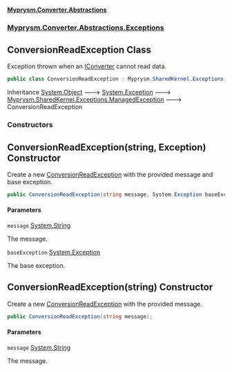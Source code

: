 #### [Myprysm.Converter.Abstractions](index.md 'index')
### [Myprysm.Converter.Abstractions.Exceptions](index.md#Myprysm.Converter.Abstractions.Exceptions 'Myprysm.Converter.Abstractions.Exceptions')

## ConversionReadException Class

Exception thrown when an [IConverter](Myprysm.Converter.Abstractions.IConverter.md 'Myprysm.Converter.Abstractions.IConverter') cannot read data.

```csharp
public class ConversionReadException : Myprysm.SharedKernel.Exceptions.ManagedException
```

Inheritance [System.Object](https://docs.microsoft.com/en-us/dotnet/api/System.Object 'System.Object') &#129106; [System.Exception](https://docs.microsoft.com/en-us/dotnet/api/System.Exception 'System.Exception') &#129106; [Myprysm.SharedKernel.Exceptions.ManagedException](https://docs.microsoft.com/en-us/dotnet/api/Myprysm.SharedKernel.Exceptions.ManagedException 'Myprysm.SharedKernel.Exceptions.ManagedException') &#129106; ConversionReadException
### Constructors

<a name='Myprysm.Converter.Abstractions.Exceptions.ConversionReadException.ConversionReadException(string,System.Exception)'></a>

## ConversionReadException(string, Exception) Constructor

Create a new [ConversionReadException](Myprysm.Converter.Abstractions.Exceptions.ConversionReadException.md 'Myprysm.Converter.Abstractions.Exceptions.ConversionReadException') with the provided message and base exception.

```csharp
public ConversionReadException(string message, System.Exception baseException);
```
#### Parameters

<a name='Myprysm.Converter.Abstractions.Exceptions.ConversionReadException.ConversionReadException(string,System.Exception).message'></a>

`message` [System.String](https://docs.microsoft.com/en-us/dotnet/api/System.String 'System.String')

The message.

<a name='Myprysm.Converter.Abstractions.Exceptions.ConversionReadException.ConversionReadException(string,System.Exception).baseException'></a>

`baseException` [System.Exception](https://docs.microsoft.com/en-us/dotnet/api/System.Exception 'System.Exception')

The base exception.

<a name='Myprysm.Converter.Abstractions.Exceptions.ConversionReadException.ConversionReadException(string)'></a>

## ConversionReadException(string) Constructor

Create a new [ConversionReadException](Myprysm.Converter.Abstractions.Exceptions.ConversionReadException.md 'Myprysm.Converter.Abstractions.Exceptions.ConversionReadException') with the provided message.

```csharp
public ConversionReadException(string message);
```
#### Parameters

<a name='Myprysm.Converter.Abstractions.Exceptions.ConversionReadException.ConversionReadException(string).message'></a>

`message` [System.String](https://docs.microsoft.com/en-us/dotnet/api/System.String 'System.String')

The message.